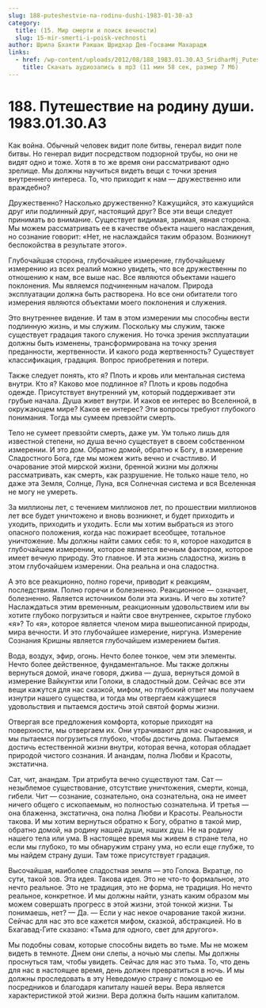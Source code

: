```yaml
---
slug: 188-puteshestvie-na-rodinu-dushi-1983-01-30-a3
category:
  title: (15. Мир смерти и поиск вечности)
  slug: 15-mir-smerti-i-poisk-vechnosti
author: Шрила Бхакти Ракшак Шридхар Дев-Госвами Махарадж
links:
  - href: /wp-content/uploads/2012/08/188_1983.01.30.A3_SridharMj_Puteshestviye_na-_rodinu_dushi.mp3
    title: Скачать аудиозапись в mp3 (11 мин 58 сек, размер 7 Мб)
---
```


# 188. Путешествие на родину души. 1983.01.30.A3

Как война. Обычный человек видит поле битвы, генерал видит поле битвы. Но генерал видит посредством подзорной трубы, но они не видят одно и тоже. Хотя в то же время они рассматривают одно зрелище. Мы должны научиться видеть вещи с точки зрения внутреннего интереса. То, что приходит к нам — дружественно или враждебно?

Дружественно? Насколько дружественно? Кажущийся, это кажущийся друг или подлинный друг, настоящий друг? Все эти вещи следует принимать во внимание. Существует видимая, зримая, явная сторона. Мы можем рассматривать ее в качестве объекта нашего наслаждения, но сознание говорит: «Нет, не наслаждайся таким образом. Возникнут беспокойства в результате этого».

Глубочайшая сторона, глубочайшее измерение, глубочайшему измерению из всех реалий можно увидеть, что все дружественны по отношению к нам, все выше нас. Все являются объектами нашего поклонения. Мы являемся подчиненным началом. Природа эксплуатации должна быть растворена. Но все они обитатели того измерения являются объектами моего поклонения и служения.

Это внутреннее видение. И там в этом измерении мы способны вести подлинную жизнь, и мы служим. Поскольку мы служим, также существует градация такого служения. Но точка зрения эксплуатации должны быть изменены, трансформирована на точку зрения преданности, жертвенности. И какого рода жертвенность? Существует классификация, градация. Вопрос приобретения и потери.

Также следует понять, кто я? Плоть и кровь или ментальная система внутри. Кто я? Каково мое подлинное я? Плоть и кровь подобна одежде. Присутствует внутренний ум, который поддерживает эти грубые начала. Душа живет внутри. И каков ее интерес во Вселенной, в окружающем мире? Каков ее интерес? Эти вопросы требуют глубокого понимания. Тогда мы сумеем превзойти смерть.

Тело не сумеет превзойти смерть, даже ум. Ум только лишь для известной степени, но душа вечно существует в своем собственном измерении. И это дом. Обратно домой, обратно к Богу, в измерение Сладостного Бога, где мы можем жить вечно и счастливо. И очарование этой мирской жизни, бренной жизни мы должны рассматривать, как смерть, как разрушение. Не только наше тело, но даже эта Земля, Солнце, Луна, вся Солнечная система и вся Вселенная не могу не умереть.

За миллионы лет, с течением миллионов лет, по прошествии миллионов лет все будет уничтожено и вновь возникнет, и будет приходить и уходить, приходить и уходить. Если мы хотим выбраться из этого опасного положения, когда нас пожирает всеобщее, тотальное уничтожение. Мы должны найти самих себя: то я, которое находится в глубочайшем измерении, которое является вечным фактором, которое имеет вечную природу. Это главное. И эта жизнь сладостна, жизнь в этом глубочайшем измерении. Она реальна и она сладостна.

А это все реакционно, полно горечи, приводит к реакциям, последствиям. Полно горечи и болезненно. Реакционное — означает, болезненно. Является источником боли эта жизнь. И чего вы хотите? Наслаждаться этим временным, реакционным удовольствием или вы хотите глубоко погрузиться и найти свое внутреннее, скрытое глубоко «я»? То «я», которое является членом мира вышеописанной природы, мира вечности. И это глубочайшее измерение, ниргуна. Измерение Сознания Кришны является глубочайшем измерением бытия.

Вода, воздух, эфир, огонь. Нечто более тонкое, чем эти элементы. Нечто более действенное, фундаментальное. Мы также должны вернуться домой, иначе говоря, джива — душа, вернуться домой в измерение Вайкунтхи или Голоки, в сладостный дом. Сейчас все эти вещи кажутся для нас сказкой, мифом, но глубокий ответ мы получаем изнутри нашего существа, и тогда мы отвергаем кажущиеся удовольствия и пытаемся достичь этой святой формы жизни.

Отвергая все предложения комфорта, которые приходят на поверхности, мы отвергаем их. Они утрачивают для нас очарования, и мы пытаемся погрузиться глубоко, чтобы достичь дома. Пытаемся достичь естественной жизни внутри, которая вечна, которая обладает природой чистого сознания. И анандам, полна Любви и Красоты, экстатична.

Сат, чит, анандам. Три атрибута вечно существуют там. Сат — незыблемое существование, отсутствие уничтожения, смерти, конца, гибели. Чит — сознание, сознательно, она сознательна, она не имеет ничего общего с ископаемым, но полностью сознательна. И третья — она блаженна, экстатична, она полна Любви и Красоты. Реальности такова. И мы хотим вернуться обратно к Богу, обратно в такой мир, обратно домой, на родину нашей души, наших душ. Не на родину нашего тела или ума. В настоящее время мы живем в стране тела, но если мы глубоко, то мы обнаружим страну ума, но если еще глубже, то мы найдем страну души. Там тоже присутствует градация.

Высочайшая, наиболее сладостная земля — это Голока. Вкратце, по сути, такой зов. Эта идея. Такова идея. Это не что-то формальное, это нечто реальное. Это не традиция, это не форма, не традиция. Но нечто реальное, конкретное. И мы должны найти, узнать каким образом мы можем совершать прогресс в этой жизни, этой тонкой жизни. Ты понимаешь, нет? — Да. — Если у нас некое очарование такой жизни. Сейчас для нас это все кажется мифом, сказкой, абстракцией. Но в Бхагавад-Гите сказано: «Тьма для одного, свет для другого».

Мы подобны совам, которые способны видеть во тьме. Мы не можем видеть в темноте. Днем они слепы, а ночью мы слепы. Мы должны проснуться там, чтобы увидеть. Сейчас для нас это тьма. То, что день для нас в настоящее время, день должен превратиться в ночь. И мы должны проследовать в эту Неведомую страну с помощью ее посредников и благодаря капиталу нашей веры. Вера является характеристикой этой жизни. Вера должна быть нашим капиталом.

